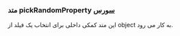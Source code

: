 <h3>
متد pickRandomProperty
<a class="ext-link" href="module-classes_MaterialColor.html#line193" >سورس</a>
</h3>

این متد کمکی داخلی برای انتخاب یک فیلد از object به کار می رود.

